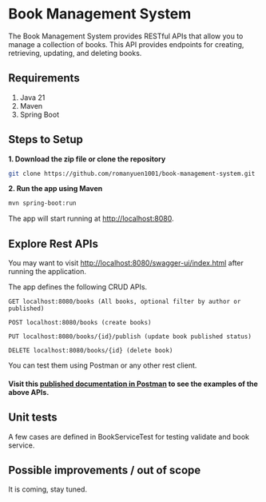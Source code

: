 # Book Management System

The Book Management System provides RESTful APIs that allow you to manage a collection of books. This API provides endpoints for creating, retrieving, updating, and deleting books.

## Requirements
1. Java 21
2. Maven 
3. Spring Boot

## Steps to Setup
**1. Download the zip file or clone the repository**
```bash
git clone https://github.com/romanyuen1001/book-management-system.git
```

**2. Run the app using Maven**
```bash
mvn spring-boot:run
```
The app will start running at <http://localhost:8080>.

## Explore Rest APIs
You may want to visit <http://localhost:8080/swagger-ui/index.html> after running the application.

The app defines the following CRUD APIs.
  
    GET localhost:8080/books (All books, optional filter by author or published)
    
    POST localhost:8080/books (create books)

    PUT localhost:8080/books/{id}/publish (update book published status)
    
    DELETE localhost:8080/books/{id} (delete book)

You can test them using Postman or any other rest client.

#### Visit this [published documentation in Postman](https://documenter.getpostman.com/view/5603649/2sA3e4A9V9) to see the examples of the above APIs.

## Unit tests
A few cases are defined in BookServiceTest for testing validate and book service.
  
## Possible improvements / out of scope
It is coming, stay tuned.
